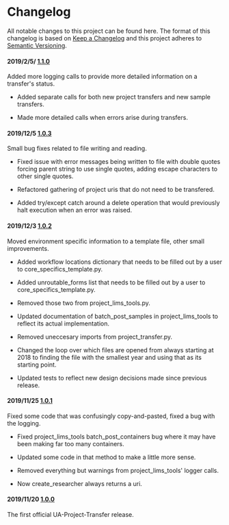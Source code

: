# Changelog

All notable changes to this project can be found here.
The format of this changelog is based on [Keep a Changelog](https://keepachangelog.com/en/1.0.0/) and this project adheres to [Semantic Versioning](https://semver.org/spec/v2.0.0.html).

#### 2019/2/5/ [1.1.0](https://github.com/UACoreFacilitiesIT/UA-Project-Transfer)

Added more logging calls to provide more detailed information on a transfer's status.

- Added separate calls for both new project transfers and new sample transfers.

- Made more detailed calls when errors arise during transfers.

#### 2019/12/5 [1.0.3](https://github.com/UACoreFacilitiesIT/UA-Project-Transfer)

Small bug fixes related to file writing and reading.

- Fixed issue with error messages being written to file with double quotes forcing parent string to use single quotes, adding escape characters to other single quotes.

- Refactored gathering of project uris that do not need to be transfered.

- Added try/except catch around a delete operation that would previously halt execution when an error was raised.

#### 2019/12/3 [1.0.2](https://github.com/UACoreFacilitiesIT/UA-Project-Transfer)

Moved environment specific information to a template file, other small improvements.

- Added workflow locations dictionary that needs to be filled out by a user to core_specifics_template.py.

- Added unroutable_forms list that needs to be filled out by a user to core_specifics_template.py.

- Removed those two from project_lims_tools.py.

- Updated documentation of batch_post_samples in project_lims_tools to reflect its actual implementation.

- Removed uneccesary imports from project_transfer.py.

- Changed the loop over which files are opened from always starting at 2018 to finding the file with the smallest year and using that as its starting point.

- Updated tests to reflect new design decisions made since previous release.

#### 2019/11/25 [1.0.1](https://github.com/UACoreFacilitiesIT/UA-Project-Transfer)

Fixed some code that was confusingly copy-and-pasted, fixed a bug with the logging.

- Fixed project_lims_tools batch_post_containers bug where it may have been making far too many containers.

- Updated some code in that method to make a little more sense.

- Removed everything but warnings from project_lims_tools' logger calls.

- Now create_researcher always returns a uri.

#### 2019/11/20 [1.0.0](https://github.com/UACoreFacilitiesIT/UA-Project-Transfer/commit/42eb6b12149d3f11eb8fb19dcfda0d8553ceb021)

The first official UA-Project-Transfer release.
